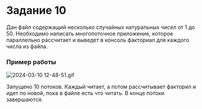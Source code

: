 # Задание 10
Дан файл содержащий несколько случайных натуральных чисел от 1 до 50. Необходимо написать многопоточное приложение,  которое параллельно рассчитает и выведет в консоль факториал для каждого числа из файла.

### Пример работы 
![2024-03-10 12-48-51.gif](vid.gif)

Запущено 10 потоков. Каждый читает, а потом рассчитывает факторил и идет по новой, пока в файле есть что читать. В конце потоки завершаются.